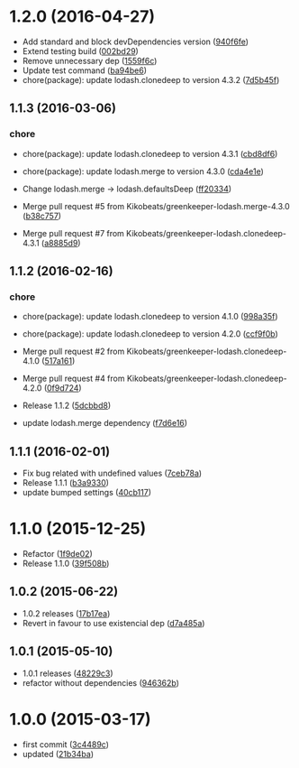 <a name="1.2.0"></a>
# 1.2.0 (2016-04-27)

* Add standard and block devDependencies version ([940f6fe](https://github.com/kikobeats/existential-default/commit/940f6fe))
* Extend testing build ([002bd29](https://github.com/kikobeats/existential-default/commit/002bd29))
* Remove unnecessary dep ([1559f6c](https://github.com/kikobeats/existential-default/commit/1559f6c))
* Update test command ([ba94be6](https://github.com/kikobeats/existential-default/commit/ba94be6))
* chore(package): update lodash.clonedeep to version 4.3.2 ([7d5b45f](https://github.com/kikobeats/existential-default/commit/7d5b45f))



<a name="1.1.3"></a>
## 1.1.3 (2016-03-06)


### chore

* chore(package): update lodash.clonedeep to version 4.3.1 ([cbd8df6](https://github.com/kikobeats/existential-default/commit/cbd8df6))
* chore(package): update lodash.merge to version 4.3.0 ([cda4e1e](https://github.com/kikobeats/existential-default/commit/cda4e1e))

* Change lodash.merge → lodash.defaultsDeep ([ff20334](https://github.com/kikobeats/existential-default/commit/ff20334))
* Merge pull request #5 from Kikobeats/greenkeeper-lodash.merge-4.3.0 ([b38c757](https://github.com/kikobeats/existential-default/commit/b38c757))
* Merge pull request #7 from Kikobeats/greenkeeper-lodash.clonedeep-4.3.1 ([a8885d9](https://github.com/kikobeats/existential-default/commit/a8885d9))



<a name="1.1.2"></a>
## 1.1.2 (2016-02-16)


### chore

* chore(package): update lodash.clonedeep to version 4.1.0 ([998a35f](https://github.com/kikobeats/existential-default/commit/998a35f))
* chore(package): update lodash.clonedeep to version 4.2.0 ([ccf9f0b](https://github.com/kikobeats/existential-default/commit/ccf9f0b))

* Merge pull request #2 from Kikobeats/greenkeeper-lodash.clonedeep-4.1.0 ([517a161](https://github.com/kikobeats/existential-default/commit/517a161))
* Merge pull request #4 from Kikobeats/greenkeeper-lodash.clonedeep-4.2.0 ([0f9d724](https://github.com/kikobeats/existential-default/commit/0f9d724))
* Release 1.1.2 ([5dcbbd8](https://github.com/kikobeats/existential-default/commit/5dcbbd8))
* update lodash.merge dependency ([f7d6e16](https://github.com/kikobeats/existential-default/commit/f7d6e16))



<a name="1.1.1"></a>
## 1.1.1 (2016-02-01)


* Fix bug related with undefined values ([7ceb78a](https://github.com/kikobeats/existential-default/commit/7ceb78a))
* Release 1.1.1 ([b3a9330](https://github.com/kikobeats/existential-default/commit/b3a9330))
* update bumped settings ([40cb117](https://github.com/kikobeats/existential-default/commit/40cb117))



<a name="1.1.0"></a>
# 1.1.0 (2015-12-25)


* Refactor ([1f9de02](https://github.com/kikobeats/existential-default/commit/1f9de02))
* Release 1.1.0 ([39f508b](https://github.com/kikobeats/existential-default/commit/39f508b))



<a name="1.0.2"></a>
## 1.0.2 (2015-06-22)


* 1.0.2 releases ([17b17ea](https://github.com/kikobeats/existential-default/commit/17b17ea))
* Revert in favour to use existencial dep ([d7a485a](https://github.com/kikobeats/existential-default/commit/d7a485a))



<a name="1.0.1"></a>
## 1.0.1 (2015-05-10)


* 1.0.1 releases ([48229c3](https://github.com/kikobeats/existential-default/commit/48229c3))
* refactor without dependencies ([946362b](https://github.com/kikobeats/existential-default/commit/946362b))



<a name="1.0.0"></a>
# 1.0.0 (2015-03-17)


* first commit ([3c4489c](https://github.com/kikobeats/existential-default/commit/3c4489c))
* updated ([21b34ba](https://github.com/kikobeats/existential-default/commit/21b34ba))



